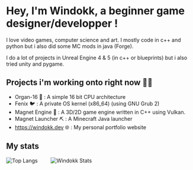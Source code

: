 
# Hey, I'm Windokk, a beginner game designer/developper !

I love video games, computer science and art. I mostly code in c++ and python but i also did some MC mods in java (Forge).

I do a lot of projects in Unreal Engine 4 & 5 (in c++ or blueprints) but i also tried unity and pygame.

## Projects i'm working onto right now 👨‍💻

- Organ-16 💾 : A simple 16 bit CPU architecture
- Fenix 🐦 : A private OS kernel (x86_64) (using GNU Grub 2)
- Magnet Engine 🧲 : A 3D/2D game engine written in C++ using Vulkan.
- Magnet Launcher ⛏️ : A Minecraft Java launcher
- https://windokk.dev 🌐 : My personal portfolio website

## My stats

![Top Langs](https://github-readme-stats.vercel.app/api/top-langs/?username=windokk&layout=donut&theme=algolia)&nbsp;&nbsp;&nbsp;&nbsp;&nbsp;&nbsp;&nbsp;&nbsp;&nbsp;![Windokk Stats](https://github-readme-stats.vercel.app/api?username=windokk&theme=algolia)
